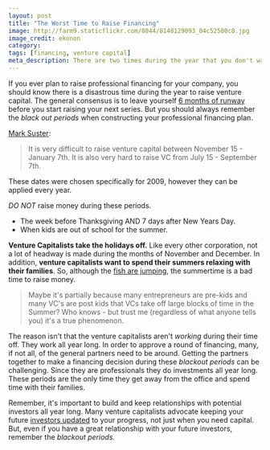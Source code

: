 ```yaml
---
layout: post
title: "The Worst Time to Raise Financing"
image: http://farm9.staticflickr.com/8044/8148129093_04c52500c8.jpg
image_credit: ekonon
category: 
tags: [financing, venture capital]
meta_description: There are two times during the year that you don't want to raise money. Do you know when they are?
---
```


If you ever plan to raise professional financing for your company, you should know there is a disastrous time during the year to raise venture capital. The general consensus is to leave yourself [6 months of runway][4] before you start raising your next series. But you should always remember the _black out periods_ when constructing your professional financing plan.

[Mark Suster][1]:

> It is very difficult to raise venture capital between November 15 - January 7th.  It is also very hard to raise VC from July 15 - September 7th.

[1]: http://www.bothsidesofthetable.com/2009/11/08/funding-season-ends-next-week/

These dates were chosen specifically for 2009, however they can be applied every year.

_DO NOT_ raise money during these periods.

* The week before Thanksgiving AND 7 days after New Years Day.
* When kids are out of school for the summer.

__Venture Capitalists take the holidays off.__ Like every other corporation, not a lot of headway is made during the months of November and December. In addition, __venture capitalists want to spend their summers relaxing with their families__. So, although the [fish are jumping][3], the summertime is a bad time to raise money.

> Maybe it's partially because many entrepreneurs are pre-kids and many VC's are post kids that VCs take off large blocks of time in the Summer?  Who knows - but trust me (regardless of what anyone tells you) it's a true phenomenon.

The reason isn't that the venture capitalists aren't _working_ during their time off. They work all year long. In order to approve a round of financing, many, if not all, of the general partners need to be around. Getting the partners together to make a financing decision during these _blackout periods_ can be challenging. Since they are professionals they do investments all year long. These periods are the only time they get away from the office and spend time with their families.

Remember, it's important to build and keep relationships with potential investors all year long. Many venture capitalists advocate keeping your future [investors updated][2] to your progress, not just when you need capital. But, even if you have a great relationship with your future investors, remember the _blackout periods._

[2]: /2012/11/the-structure-of-an-investor-update/
[3]: http://www.youtube.com/watch?v=CDLDl0_pt_k
[4]: http://daslee.me/6-months
